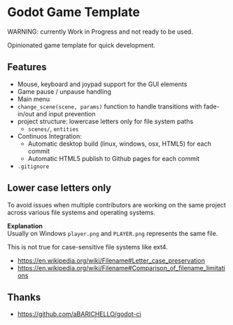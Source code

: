 # Godot Game Template

WARNING: currently Work in Progress and not ready to be used. 

Opinionated game template for quick development.

## Features

- Mouse, keyboard and joypad support for the GUI elements
- Game pause / unpause handling
- Main menu
- `change_scene(scene, params)` function to handle transitions with fade-in/out and input prevention
- project structure: lowercase letters only for file system paths
  - `scenes/`, `entities`
- Continuos Integration:
  - Automatic desktop build (linux, windows, osx, HTML5) for each commit
  - Automatic HTML5 publish to Github pages for each commit
- `.gitignore`

## Lower case letters only

To avoid issues when multiple contributors are working on the same project across various
file systems and operating systems.

**Explanation**  
Usually on Windows `player.png` and `PLAYER.png` represents the same file.

This is not true for case-sensitive file systems like ext4.

- https://en.wikipedia.org/wiki/Filename#Letter_case_preservation
- https://en.wikipedia.org/wiki/Filename#Comparison_of_filename_limitations 

## Thanks

- https://github.com/aBARICHELLO/godot-ci
